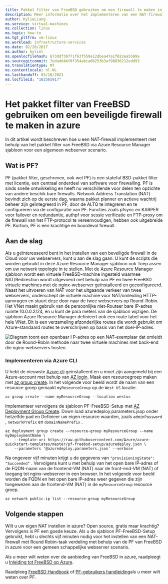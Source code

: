 ```yaml
---
title: Pakket filter van FreeBSD gebruiken om een firewall te maken in azure
description: Meer informatie over het implementeren van een NAT-firewall met de PF van FreeBSD in Azure.
author: KylieLiang
ms.service: virtual-machines
ms.collection: linux
ms.topic: how-to
ms.tgt_pltfrm: vm-linux
ms.workload: infrastructure-services
ms.date: 02/20/2017
ms.author: kyliel
ms.openlocfilehash: 673ddf30771f63f559a12dbea47a1f022ea5599a
ms.sourcegitcommit: 7edadd4bf8f354abca0b253b3af98836212edd93
ms.translationtype: MT
ms.contentlocale: nl-NL
ms.lasthandoff: 03/10/2021
ms.locfileid: "102565917"
---
```

# <a name="how-to-use-freebsds-packet-filter-to-create-a-secure-firewall-in-azure"></a>Het pakket filter van FreeBSD gebruiken om een beveiligde firewall te maken in azure
In dit artikel wordt beschreven hoe u een NAT-firewall implementeert met behulp van het pakket filter van FreeBSD via Azure Resource Manager sjabloon voor een algemeen webserver scenario.

## <a name="what-is-pf"></a>Wat is PF?
PF (pakket filter, geschreven, ook wel PF) is een stateful BSD-pakket filter met licentie, een centraal onderdeel van software voor firewalling. PF is sinds snelle ontwikkeling en heeft nu verschillende voor delen ten opzichte van andere beschik bare firewalls. Network Address Translation (NAT) bevindt zich op de eerste dag, waarna pakket planner en actieve wachtrij beheer zijn geïntegreerd in PF, door de ALTQ te integreren en te configureren via de configuratie van PF. Functies zoals pfsync en KARPER voor failover en redundantie, authpf voor sessie verificatie en FTP-proxy om de firewall van het FTP-protocol te vereenvoudigen, hebben ook uitgebreide PF. Kortom, PF is een krachtige en boordevol firewall. 

## <a name="get-started"></a>Aan de slag
Als u geïnteresseerd bent in het instellen van een beveiligde firewall in de Cloud voor uw webservers, kunt u aan de slag gaan. U kunt de scripts die worden gebruikt in deze Azure Resource Manager sjabloon ook Toep assen om uw netwerk topologie in te stellen.
Met de Azure Resource Manager sjabloon wordt een virtuele FreeBSD-machine ingesteld waarmee NAT/Redirection wordt uitgevoerd met behulp van PF en twee FreeBSD virtuele machines met de nginx-webserver geïnstalleerd en geconfigureerd. Naast het uitvoeren van NAT voor het uitgaande verkeer van twee webservers, onderschept de virtuele machine voor NAT/omleiding HTTP-aanvragen en stuurt deze door naar de twee webservers op Round-Robin. Het VNet maakt gebruik van de persoonlijke niet-Routeer bare IP-adres ruimte 10.0.0.2/24, en u kunt de para meters van de sjabloon wijzigen. De sjabloon Azure Resource Manager definieert ook een route tabel voor het hele VNet. Dit is een verzameling afzonderlijke routes die wordt gebruikt om Azure-standaard routes te overschrijven op basis van het doel-IP-adres. 

![Diagram toont een openbaar I P-adres op een NAT-exemplaar dat omleidt door de Round-Robin methode naar twee virtuele machines met back-end die nginx-webservers hosten.](./media/freebsd-pf-nat/pf_topology.jpg)
    
### <a name="deploy-through-azure-cli"></a>Implementeren via Azure CLI
U hebt de nieuwste [Azure cli](/cli/azure/install-az-cli2) geïnstalleerd en u moet zijn aangemeld bij een Azure-account met behulp van [AZ login](/cli/azure/reference-index). Maak een resourcegroep maken met [az group create](/cli/azure/group). In het volgende voor beeld wordt de naam van een resource groep gemaakt `myResourceGroup` op de `West US` locatie.

```azurecli
az group create --name myResourceGroup --location westus
```

Implementeer vervolgens de sjabloon PF-FreeBSD-Setup met [AZ Deployment Group Create](/cli/azure/deployment/group). Down load azuredeploy.parameters.jsop onder hetzelfde pad en Definieer uw eigen resource waarden, zoals `adminPassword` , `networkPrefix` en `domainNamePrefix` . 

```azurecli
az deployment group create --resource-group myResourceGroup --name myDeploymentName \
    --template-uri https://raw.githubusercontent.com/Azure/azure-quickstart-templates/master/pf-freebsd-setup/azuredeploy.json \
    --parameters '@azuredeploy.parameters.json' --verbose
```

Na ongeveer vijf minuten krijgt u de gegevens van `"provisioningState": "Succeeded"` . Vervolgens kunt u met behulp van het open bare IP-adres of de FQDN-naam van de frontend-VM (NAT) naar de front-end-VM (NAT) of toegang tot nginx-webserver in een browser. In het volgende voor beeld worden de FQDN en het open bare IP-adres weer gegeven die zijn toegewezen aan de frontend-VM (NAT) in de `myResourceGroup` resource groep. 

```azurecli
az network public-ip list --resource-group myResourceGroup
```
    
## <a name="next-steps"></a>Volgende stappen
Wilt u uw eigen NAT instellen in azure? Open source, gratis maar krachtig? Vervolgens is PF een goede keuze. Als u de sjabloon PF-FreeBSD-Setup gebruikt, hebt u slechts vijf minuten nodig voor het instellen van een NAT-firewall met Round Robin-taak verdeling met behulp van de PF van FreeBSD in azure voor een gemeen schappelijke webserver scenario. 

Als u meer wilt weten over de aanbieding van FreeBSD in azure, raadpleegt u [Inleiding tot FreeBSD op Azure](freebsd-intro-on-azure.md).

Raadpleeg [FreeBSD Handbook](https://www.freebsd.org/doc/handbook/firewalls-pf.html) of [PF-gebruikers handleiding](https://www.freebsd.org/doc/handbook/firewalls-pf.html)als u meer wilt weten over PF.
